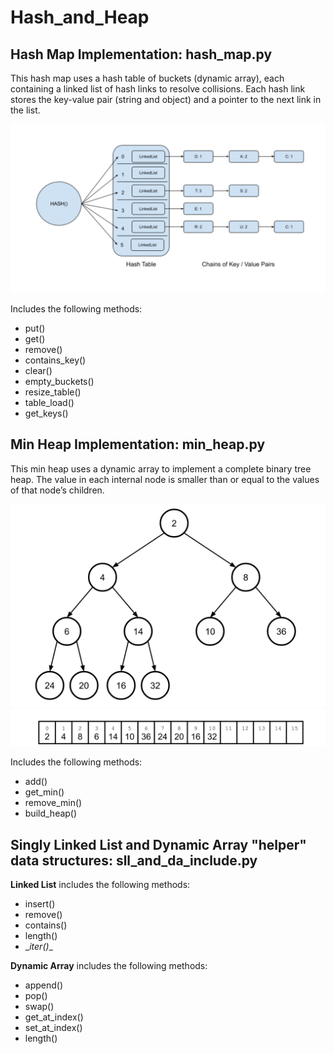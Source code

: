 # Hash_and_Heap

## Hash Map Implementation:  hash_map.py

This hash map uses a hash table of buckets (dynamic array), each containing a linked list of hash links to resolve collisions. Each hash link stores the key-value pair (string and object) and a pointer to the next link in the list.

![ScreenShot1](https://github.com/salleya/Hash_and_Heap/blob/master/ScreenShot1.png)

Includes the following methods:
- put()
- get()
- remove()
- contains_key()
- clear()
- empty_buckets()
- resize_table()
- table_load()
- get_keys()


## Min Heap Implementation:  min_heap.py

This min heap uses a dynamic array to implement a complete binary tree heap. The value in each internal node is smaller than or equal to the values of that node’s children.  

![ScreenShot1](https://github.com/salleya/Hash_and_Heap/blob/master/ScreenShot2.png)
![ScreenShot1](https://github.com/salleya/Hash_and_Heap/blob/master/ScreenShot3.png)

Includes the following methods:
- add()
- get_min()
- remove_min()
- build_heap()


## Singly Linked List and Dynamic Array "helper" data structures: sll_and_da_include.py

**Linked List** includes the following methods:
- insert()
- remove()
- contains()
- length()
- \__iter()__

**Dynamic Array** includes the following methods:
- append()
- pop()
- swap()
- get_at_index()
- set_at_index()
- length()
